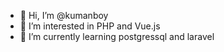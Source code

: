 - 👋 Hi, I’m @kumanboy
- 👀 I’m interested in PHP and Vue.js 
- 🌱 I’m currently learning postgressql and laravel

<!---
kumanboy/kumanboy is a ✨ special ✨ repository because its `README.md` (this file) appears on your GitHub profile.
You can click the Preview link to take a look at your changes.
--->
